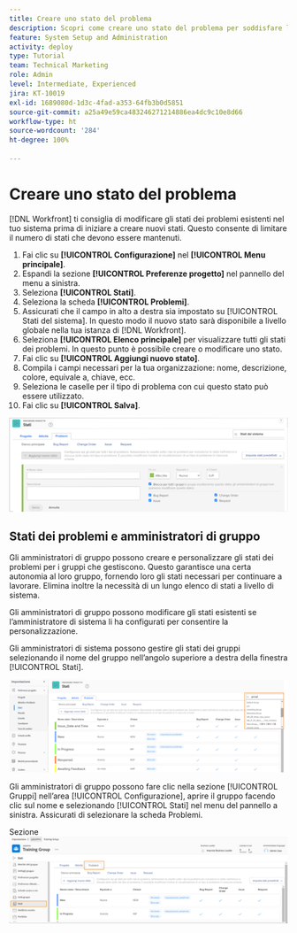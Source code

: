 ```yaml
---
title: Creare uno stato del problema
description: Scopri come creare uno stato del problema per soddisfare le esigenze dei flussi di lavoro della tua organizzazione.
feature: System Setup and Administration
activity: deploy
type: Tutorial
team: Technical Marketing
role: Admin
level: Intermediate, Experienced
jira: KT-10019
exl-id: 1689080d-1d3c-4fad-a353-64fb3b0d5851
source-git-commit: a25a49e59ca483246271214886ea4dc9c10e8d66
workflow-type: ht
source-wordcount: '284'
ht-degree: 100%

---
```


# Creare uno stato del problema

[!DNL Workfront] ti consiglia di modificare gli stati dei problemi esistenti nel tuo sistema prima di iniziare a creare nuovi stati. Questo consente di limitare il numero di stati che devono essere mantenuti.

1. Fai clic su **[!UICONTROL Configurazione]** nel **[!UICONTROL Menu principale]**.
1. Espandi la sezione **[!UICONTROL Preferenze progetto]** nel pannello del menu a sinistra.
1. Seleziona **[!UICONTROL Stati]**.
1. Seleziona la scheda **[!UICONTROL Problemi]**.
1. Assicurati che il campo in alto a destra sia impostato su [!UICONTROL Stati del sistema]. In questo modo il nuovo stato sarà disponibile a livello globale nella tua istanza di [!DNL Workfront].
1. Seleziona **[!UICONTROL Elenco principale]** per visualizzare tutti gli stati dei problemi. In questo punto è possibile creare o modificare uno stato.
1. Fai clic su **[!UICONTROL Aggiungi nuovo stato]**.
1. Compila i campi necessari per la tua organizzazione: nome, descrizione, colore, equivale a, chiave, ecc.
1. Seleziona le caselle per il tipo di problema con cui questo stato può essere utilizzato.
1. Fai clic su **[!UICONTROL Salva]**.

![Nuova finestra di stato nella pagina [!UICONTROL Stati]](assets/admin-fund-create-issue-status.png)

## Stati dei problemi e amministratori di gruppo

Gli amministratori di gruppo possono creare e personalizzare gli stati dei problemi per i gruppi che gestiscono. Questo garantisce una certa autonomia al loro gruppo, fornendo loro gli stati necessari per continuare a lavorare. Elimina inoltre la necessità di un lungo elenco di stati a livello di sistema.

Gli amministratori di gruppo possono modificare gli stati esistenti se l’amministratore di sistema li ha configurati per consentire la personalizzazione.

Gli amministratori di sistema possono gestire gli stati dei gruppi selezionando il nome del gruppo nell’angolo superiore a destra della finestra [!UICONTROL Stati].

![Raggruppare il menu elenco nella pagina [!UICONTROL Stati]](assets/admin-fund-change-group-master-list.png)

Gli amministratori di gruppo possono fare clic nella sezione [!UICONTROL Gruppi] nell’area [!UICONTROL Configurazione], aprire il gruppo facendo clic sul nome e selezionando [!UICONTROL Stati] nel menu del pannello a sinistra. Assicurati di selezionare la scheda Problemi.

Sezione ![[!UICONTROL Stati] della pagina [!UICONTROL Gruppo]](assets/admin-fund-group-issue-statuses.png)

<!---
For detailed information on how managing statuses can be done by group administrators, see these articles:
Create and customize group statuses
Group administrators
--->

<!---
learn more URLs
Issue statuses
Create and customize system-wide statuses
--->
